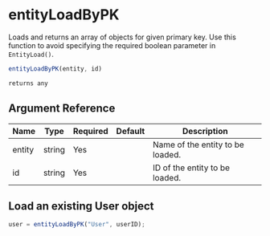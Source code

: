 # entityLoadByPK

Loads and returns an array of objects for given primary key.
Use this function to avoid specifying the required boolean parameter in `EntityLoad()`.

```javascript
entityLoadByPK(entity, id)
```

```javascript
returns any
```

## Argument Reference

| Name | Type | Required | Default | Description |
| --- | --- | --- | --- | --- |
| entity | string | Yes |  | Name of the entity to be loaded. |
| id | string | Yes |  | ID of the entity to be loaded. |

## Load an existing User object

```javascript
user = entityLoadByPK("User", userID);
```
